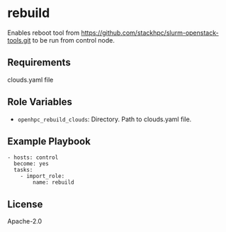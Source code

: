 rebuild
=========

Enables reboot tool from https://github.com/stackhpc/slurm-openstack-tools.git to be run from control node.

Requirements
------------

clouds.yaml file

Role Variables
--------------

- `openhpc_rebuild_clouds`: Directory. Path to clouds.yaml file.


Example Playbook
----------------

    - hosts: control
      become: yes
      tasks:
        - import_role:
            name: rebuild

License
-------

Apache-2.0

